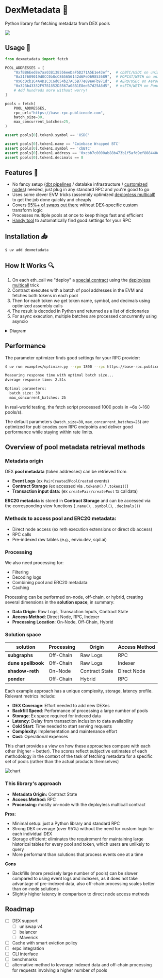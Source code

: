 # DexMetadata 🦄 

Python library for fetching metadata from DEX pools

![](assets/demo.gif)

## Usage 🚀

```python
from dexmetadata import fetch

POOL_ADDRESSES = [
    "0xfBB6Eed8e7aa03B138556eeDaF5D271A5E1e43ef",  # cbBTC/USDC on uniswap v3
    "0x31f609019d0CC0b8cC865656142d6FeD69853689",  # POPCAT/WETH on uniswap v2
    "0x6cDcb1C4A4D1C3C6d054b27AC5B77e89eAFb971d",  # AERO/USDC on Aerodrome
    "0x323b43332F97B1852D8567a08B1E8ed67d25A8d5",  # msETH/WETH on Pancake Swap
    # Add hundreds more without worry!
]

pools = fetch(
    POOL_ADDRESSES, 
    rpc_url="https://base-rpc.publicnode.com",
    batch_size=30,
    max_concurrent_batches=25,
)

assert pools[0].token0.symbol == 'USDC'

assert pools[0].token1.name == 'Coinbase Wrapped BTC'
assert pools[0].token1.symbol == 'cbBTC'
assert pools[0].token1.address == '0xcbb7c0000ab88b473b1f5afd9ef808440eed33bf'
assert pools[0].token1.decimals == 8
```

## Features 🌟

- No fancy setup ([dbt pipelines](https://github.com/duneanalytics/spellbook/tree/main/dbt_subprojects/dex/models/trades) / datalake infrastructure / [customized nodes](https://github.com/shadow-hq/shadow-reth)) needed, just plug in any standard RPC and you're good to go
- Uses some clever EVM tricks (assembly optimized [deployless multicall](https://destiner.io/blog/post/deployless-multicall/)) to get the job done quickly and cheaply
- Covers [95%+ of swaps out there](examples/coverage.py) without DEX-specific custom transform logic
- Processes multiple pools at once to keep things fast and efficient
- [Handy tool](examples/optimize.py) to automatically find good settings for your RPC


## Installation 📥

```bash
$ uv add dexmetadata
```


## How It Works 🔍

1. On each eth_call we "deploy" a [special contract](src/dexmetadata/contracts/PoolMetadataFetcher.sol) using the [deployless multicall](https://destiner.io/blog/post/deployless-multicall/) trick 
2. Contract executes with a batch of pool addresses in the EVM and fetches both tokens in each pool
3. Then for each token we get token name, symbol, and decimals using optimized assembly calls
4. The result is decoded in Python and returned as a list of dictionaries
5. For async execution, multiple batches are processed concurrently using asyncio

<details>
  <summary>Diagram</summary>
  
  ```mermaid
  graph TD
      A["Pools"]:::python --> B{{"🔍 Validate<br> addresses"}}:::python
      B -->|"✅"| C["📦 Batches"]:::python
      B -->|"❌"| D["⚠ Log Warning"]:::python
      C -->|"⚡ Concurrent"| EVM1
      EVM1["🌐 RPC eth_call"]:::python
      EVM1 -->|"batch"| F

      subgraph EVM ["Node"]
          F["📄 Deployless multicall <br>contract constructor"]:::python
          G["Process Pool"]:::python
          H{{" Has <br> token0/token1?"}}:::python
          I["⚙ Assembly Calls"]:::python
          J["🔄 Null Data"]:::python
          K["Encode Metadata"]:::python
          L["Return ABI Data"]:::python

          %% Internal flow inside EVM subgraph
          F -->|"loop"| G
          G --> H
          H -->|"✅ Yes (97.5%)"| I
          H -->|"❌ ex Uniswap v4 (2.5%)"| J
          I --> K
          K --> L
      end
      L --> M
      M["Decoder"]:::python
      M --> N
      N["Pool Objects"]:::python

      %% Observed error paths from logs
      EVM1 -.->|"404 Not Found"| D
      I -.->|"ex Uniswap v4"| J

      %% Class definitions for styling (minimalistic palette)
      classDef python fill:#f5f5f5,stroke:#ccc,color:#333,stroke-width:1px;
      classDef validation fill:#f5f5f5,stroke:#ccc,color:#333,stroke-width:1px;
      classDef batch fill:#f5f5f5,stroke:#ccc,color:#333,stroke-width:1px;
      classDef rpc fill:#f5f5f5,stroke:#ccc,color:#333,stroke-width:1px;
      classDef contract fill:#f5f5f5,stroke:#ccc,color:#333,stroke-width:1px;
      classDef assembly fill:#f5f5f5,stroke:#ccc,color:#333,stroke-width:1px;
      classDef error fill:#ffcccc,stroke:#e57373,color:#333,stroke-width:1px;
      classDef success fill:#ccffcc,stroke:#81c784,color:#333,stroke-width:1px;
  ```
</details>




## Performance

The parameter optimizer finds good settings for your RPC provider:
```bash
$ uv run examples/optimize.py --rpm 1800 --rpc https://base-rpc.publicnode.com

Measuring response time with optimal batch size...
Average response time: 2.51s

Optimal parameters:
  batch_size: 30
  max_concurrent_batches: 25
```
In real-world testing, the fetch script processed 1000 pools in ~6s (~160 pools/s).

The default parameters (`batch_size=30`, `max_concurrent_batches=25`) are optimized for publicnodes.com RPC endpoints and deliver good performance while staying within rate limits.

## Overview of pool metadata retrieval methods

### Metadata origin

DEX **pool metadata** (token addresses) can be retrieved from:

- **Event Logs** (ex `PairCreated`/`PoolCreated` events)
- **Contract Storage** (ex accessed via `.token0()` / `.token1()`)
- **Transaction input data:** (ex `createPair/createPool` tx calldata)

**ERC20 metadata** is stored in **Contract Storage** and can be accessed via the corresponding view functions (`.name()`, `.symbol()`, `.decimals()`)

### Methods to access pool and ERC20 metadata:

- Direct node access (ex reth execution extensions or direct db access)
- RPC calls
- Pre-indexed raw tables (e.g., envio.dev, sqd.ai)

### Processing

We also need processing for:

- Filtering
- Decoding logs
- Combining pool and ERC20 metadata
- Caching

Processing can be performed on-node, off-chain, or hybrid, creating several dimensions in the **solution space**, in summary:

- **Data Origin**: Raw Logs, Transaction Inputs, Contract State
-  **Access Method**: Direct Node, RPC, Indexer
- **Processing Location**: On-Node, Off-Chain, Hybrid

### Solution space

| **solution**       | **Processing** | **Origin**     | **Access Method** |
| ------------------ | --------------- | -------------- | ----------------- |
| **subgraphs**      | Off-Chain       | Raw Logs       | RPC               |
| **dune spellbook** | Off-Chain       | Raw Logs       | Indexer           |
| **shadow-reth**    | On-Node         | Contract State | Direct Node       |
| **ponder**         | Off-Chain       | Hybrid         | RPC               |

Each example approach has a unique complexity, storage, latency profile. Relevant metrics include:

- **DEX Coverage**: Effort needed to add new DEXes
- **Backfill Speed**: Performance of processing a large number of pools
- **Storage**: Ex space required for indexed data
- **Latency**: Delay from transaction inclusion to data availability
- **Cold Start**: Time needed to start serving requests
- **Complexity**: Implementation and maintenance effort
- **Cost**: Operational expenses

This chart provides a view on how these approaches compare with each other (higher = better). The scores reflect subjective estimates of each methodology in the context of the task of fetching metadata for a specific set of pools (rather than the actual products themselves)


![chart](assets/chart.svg)

### This library's approach

- **Metadata Origin:** Contract State
- **Access Method:** RPC
- **Processing:** mostly on-node with the deployless multicall contract

**Pros:**

- Minimal setup: just a Python library and standard RPC
- Strong DEX coverage (over 95%) without the need for custom logic for each individual DEX
- Storage efficient: eliminates the requirement for maintaining large historical tables for every pool and token, which users are unlikely to query
- More performant than solutions that process events one at a time

**Cons**

- Backfills (more precisely large number of pools) can be slower compared to using event logs and indexers, as it does not take advantage of pre-indexed data, also off-chain processing scales better than on-node solutions
- Slightly higher latency in comparison to direct node access methods

## Roadmap

- [ ] DEX support
    - [ ] uniswap v4
    - [ ] balancer
    - [ ] Maverick
- [ ] Cache with smart eviction policy
- [ ] erpc integration
- [ ] CLI interface
- [ ] benchmarks
- [ ] alternative method to leverage indexed data and off-chain processing for requests involving a higher number of pools